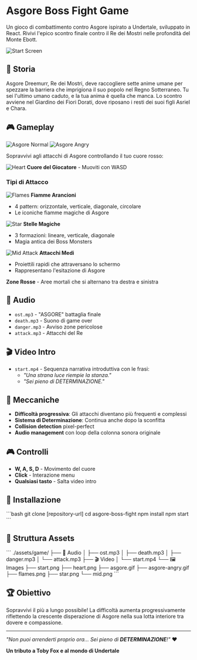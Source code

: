# Asgore Boss Fight Game

Un gioco di combattimento contro Asgore ispirato a Undertale, sviluppato in React. Rivivi l'epico scontro finale contro il Re dei Mostri nelle profondità del Monte Ebott.

![Start Screen](./assets/game/start.png)

## 📖 Storia

Asgore Dreemurr, Re dei Mostri, deve raccogliere sette anime umane per spezzare la barriera che imprigiona il suo popolo nel Regno Sotterraneo. Tu sei l'ultimo umano caduto, e la tua anima è quella che manca. Lo scontro avviene nel Giardino dei Fiori Dorati, dove riposano i resti dei suoi figli Asriel e Chara.

## 🎮 Gameplay

![Asgore Normal](./assets/game/asgore.gif) ![Asgore Angry](./assets/game/asgore-angry.gif)

Sopravvivi agli attacchi di Asgore controllando il tuo cuore rosso:

![Heart](./assets/game/heart.png) **Cuore del Giocatore** - Muoviti con WASD

### Tipi di Attacco

![Flames](./assets/game/flames.png) **Fiamme Arancioni**
- 4 pattern: orizzontale, verticale, diagonale, circolare
- Le iconiche fiamme magiche di Asgore

![Star](./assets/game/star.png) **Stelle Magiche** 
- 3 formazioni: lineare, verticale, diagonale
- Magia antica dei Boss Monsters

![Mid Attack](./assets/game/mid.png) **Attacchi Medi**
- Proiettili rapidi che attraversano lo schermo
- Rappresentano l'esitazione di Asgore

**Zone Rosse** - Aree mortali che si alternano tra destra e sinistra

## 🎵 Audio

- `ost.mp3` - "ASGORE" battaglia finale
- `death.mp3` - Suono di game over  
- `danger.mp3` - Avviso zone pericolose
- `attack.mp3` - Attacchi del Re

## 🎬 Video Intro

- `start.mp4` - Sequenza narrativa introduttiva con le frasi:
  - *"Una strana luce riempie la stanza."*
  - *"Sei pieno di DETERMINAZIONE."*

## 🎯 Meccaniche

- **Difficoltà progressiva**: Gli attacchi diventano più frequenti e complessi
- **Sistema di Determinazione**: Continua anche dopo la sconfitta
- **Collision detection** pixel-perfect
- **Audio management** con loop della colonna sonora originale

## 🎮 Controlli

- **W, A, S, D** - Movimento del cuore
- **Click** - Interazione menu
- **Qualsiasi tasto** - Salta video intro

## 🚀 Installazione

\`\`\`bash
git clone [repository-url]
cd asgore-boss-fight
npm install
npm start
\`\`\`

## 📁 Struttura Assets

\`\`\`
./assets/game/
├── 🎵 Audio
│   ├── ost.mp3
│   ├── death.mp3
│   ├── danger.mp3
│   └── attack.mp3
├── 🎬 Video
│   └── start.mp4
└── 🖼️ Images
    ├── start.png
    ├── heart.png
    ├── asgore.gif
    ├── asgore-angry.gif
    ├── flames.png
    ├── star.png
    └── mid.png
\`\`\`

## 🏆 Obiettivo

Sopravvivi il più a lungo possibile! La difficoltà aumenta progressivamente riflettendo la crescente disperazione di Asgore nella sua lotta interiore tra dovere e compassione.

---

*"Non puoi arrenderti proprio ora... Sei pieno di **DETERMINAZIONE**!"* ❤️

**Un tributo a Toby Fox e al mondo di Undertale**
